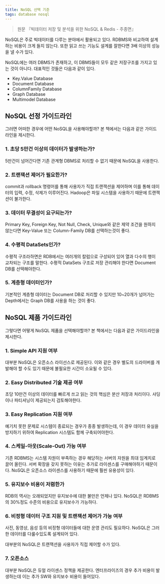 ```yaml
---
title: NoSQL 선택 기준
tags: database nosql
---
```


> 원문 『빅데이터 저장 및 분석을 위한 NoSQL & Redis - 주종면』 

NoSQL은 주로 빅데이터를 다루는 분야에서 활용되고 있다. RDBMS와 비교하여 설계하는 비용이 크게 들지 않는다. 또한 읽고 쓰는 기능도 설계를 잘한다면 3배 이상의 성능을 낼 수가 있다.

NoSQL에는 여러 DBMS가 존재하고, 이 DBMS들이 모두 같은 저장구조를 가지고 있는 것이 아니다. 대표적인 것들은 다음과 같이 있다.

- Key.Value Database
- Document Database
- ColumnFamily Database
- Graph Database
- Multimodel Database



## NoSQL 선정 가이드라인

그러면 어떠한 경우에 어떤 NoSQL을 사용해야할까? 본 책에서는 다음과 같은 가이드라인을 제시한다.

### 1. 초당 5만건 이상의 데이터가 발생하는가?

5만건이 넘어간다면 기존 관계형 DBMS로 처리할 수 없기 때문에 NoSQL을 사용한다.

### 2. 트랜잭션 제어가 필요한가?

commit과 rollback 명령어를 통해 사용자가 직접 트랜잭션을 제어하며 이를 통해 데이터의 입력, 수정, 삭제가 이루어진다. Hadoop은 파일 시스템을 사용하기 때문에 트랜잭션이 불가한다.

### 3. 데이터 무결성이 요구되는가?

Primary Key, Foreign Key, Not Null, Check, Unique와 같은 제약 조건을 원하지  않는다면 Key-Value 또는 Column-Family DB를 선택하는것이 좋다.

### 4. 수평적 DataSets인가?

수평적 구조라하면은 RDB에서는 여러개의 칼럼으로 구성되어 있어 열과 다수의 행이 교차되는 구조를 말한다. 수평적 DataSets 구조로 저장 관리해야 한다면 Document DB를 선택해야한다.

### 5. 계층형 데이터인가?

기본적인 계층형 데이터는 Document DB로 처리할 수 있지만 10~20개가 넘어가는 Depth에서는 Graph DB를 사용을 하는 것이 좋다.

## NoSQL 제품 가이드라인

그렇다면 어떻게 NoSQL 제품을 선택해야할까? 본 책에서는 다음과 같은 가이드라인을 제시한다.

### 1. Simple API 지원 여부

대부분 NoSQL은 오픈소스 라이선스로 제공된다. 이와 같은 경우 별도의 드라이버를 개발해야 할 수도 있기 때문에 불필요한 시간이 소요될 수 있다.

### 2. Easy Distributed 기술 제공 여부

초당 10만건 이상의 데이터를 빠르게 쓰고 읽는 것의 핵심은 분산 저장과 처리이다. 샤딩이나 파티셔닝이 제공되는지 검토해야한다.

### 3. Easy Replication 지원 여부

예기치 못한 문제로 시스템이 종료되는 경우가 종종 발생하는데, 이 경우 데이터 유실을 방지하기 위하여 Replication 시스템도 함께 구축되어야한다.

### 4. 스케일-아웃(Scale-Out) 가능 여부

기존 RDBMS는 시스템 자원이 부족하는 경우 해당하는 서버의 자원을 최대 임계치로 끌어 올린다. 서버 확장을 갖지 못하는 이유는 추가로 라이센스를 구매해야하기 때문이다. NoSQL은 오픈소스 라이센스를 사용하기 때문에 훨씬 유용성이 있다.

### 5. 유지보수 비용이 저렴한가

RDB의 역사는 오래되었지만 유지보수에 대한 불만은 언제나 있다. NoSQL은 RDBMS의 30%정도 수준의 비용으로 유지보수가 가능하다.

### 6. 비정형 데이터 구조 지원 및 트랜잭션 제어가 가능 여부

사진, 동영상, 음성 등의 비정형 데이터들에 대한 운영 관리도 필요하다. NoSQL은 그러한 데이터를 다룰수있도록 설계되어 있다.

대부분의 NoSQL은 트랜잭션을 사용자가 직접 제어할 수가 있다.

### 7. 오픈소스

대부분 NoSQL은 듀얼 라이센스 정책을 제공한다. 엔터프라이즈의 경우 추가 비용이 발생하는데 이는 추가 SW와 유지보수 비용이 들어있다.